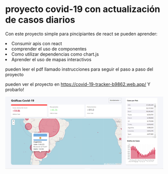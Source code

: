 <h1>proyecto covid-19 con actualización de casos diarios</h1>
<p>Con este proyecto simple para pincipiantes de react se pueden aprender:</p>
<li>Consumir apis con react</li>
  <li>comprender el uso de componentes</li>
  <li>Como utilizar dependencias como chart.js</li>
  <li>Aprender el uso de mapas interactivos</li>
  
 <p>pueden leer el pdf llamado instrucciones para seguir el paso a paso del proyecto</p>
 

<span> pueden ver el proyecto en </span><a href="https://covid-19-tracker-b9862.web.app/" target="_blank">https://covid-19-tracker-b9862.web.app/  </a> <span> Y probarlo! </span>


<img align="center" src="https://github.com/deza395/covid-tracker/blob/main/covid-tracker.png?raw=true"/>
